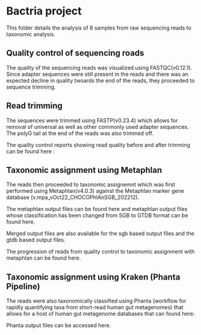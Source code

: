 # Bactria project

This folder details the analysis of 8 samples from raw sequencing reads to taxonomic analysis.

## Quality control of sequencing roads

The quality of the sequencing reads was visualized using FASTQC(v0.12.1). Since adapter sequences were still present in the reads and there was an expected decline in quality twoards the end of the reads, they proceeded to sequence trimming.

## Read trimming

The sequences were trimmed using FASTP(v0.23.4) which allows for removal of universal as well as other commonly used adapter sequences. The polyG tail at the end of the reads was also trimmed off.

The quality control reports showing read quality before and after trimming can be found here : 


## Taxonomic assignment using Metaphlan

The reads then proceeded to taxonomic assignemnt which was first performed using Metaphlan(v4.0.3) against the Metaphlan marker gene database (v.mpa_vOct22_CHOCOPhlAnSGB_202212).

The metaphlan output files can be found here and metaphlan output files whose classification has been changed from SGB to GTDB format can be found here.

Merged output files are also available for the sgb based output files and the gtdb based output files.

The progression of reads from quality control to taxonomic assignment with metaphlan can be found here.


## Taxonomic assignment using Kraken (Phanta Pipeline)
The reads were also taxonomically classified using Phanta (workflow for rapidly quantifying taxa from short-read human gut metagenomes) that allows for a host of human gut metagenome databases that can found here:

Phanta output files can be accessed here.


